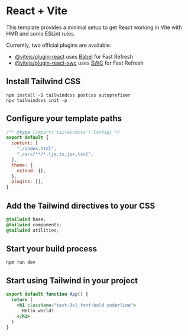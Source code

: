 # React + Vite

This template provides a minimal setup to get React working in Vite with HMR and some ESLint rules.

Currently, two official plugins are available:

- [@vitejs/plugin-react](https://github.com/vitejs/vite-plugin-react/blob/main/packages/plugin-react/README.md) uses [Babel](https://babeljs.io/) for Fast Refresh
- [@vitejs/plugin-react-swc](https://github.com/vitejs/vite-plugin-react-swc) uses [SWC](https://swc.rs/) for Fast Refresh

## Install Tailwind CSS
```
npm install -D tailwindcss postcss autoprefixer
npx tailwindcss init -p
```
## Configure your template paths

```js
/** @type {import('tailwindcss').Config} */
export default {
  content: [
    "./index.html",
    "./src/**/*.{js,ts,jsx,tsx}",
  ],
  theme: {
    extend: {},
  },
  plugins: [],
}
```
## Add the Tailwind directives to your CSS
```css
@tailwind base;
@tailwind components;
@tailwind utilities;
```
## Start your build process
```
npm run dev
```
## Start using Tailwind in your project
```jsx
export default function App() {
  return (
    <h1 className="text-3xl font-bold underline">
      Hello world!
    </h1>
  )
}
```
